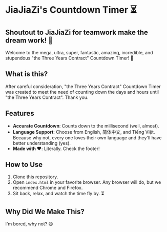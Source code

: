 # JiaJiaZi's Countdown Timer ⏳
## Shoutout to JiaJiaZi for teamwork make the dream work! 🎉

Welcome to the mega, ultra, super, fantastic, amazing, incredible, and stupendous "the Three Years Contract" Countdown Timer! 🎉

## What is this?

After careful consideration, "the Three Years Contract" Countdown Timer was created to meet the need of counting down the days and hours until "the Three Years Contract". Thank you.

## Features

- **Accurate Countdown**: Counts down to the millisecond (well, almost).
- **Language Support**: Choose from English, 简体中文, and Tiếng Việt. Because why not, every one loves their own language and they'll have better understanding (yes).
- **Made with ❤️**: Literally. Check the footer!

## How to Use

1. Clone this repository.
2. Open `index.html` in your favorite browser. Any browser will do, but we recommend Chrome and Firefox.
3. Sit back, relax, and watch the time fly by. ⏳

## Why Did We Make This?

I'm bored, why not? 😄